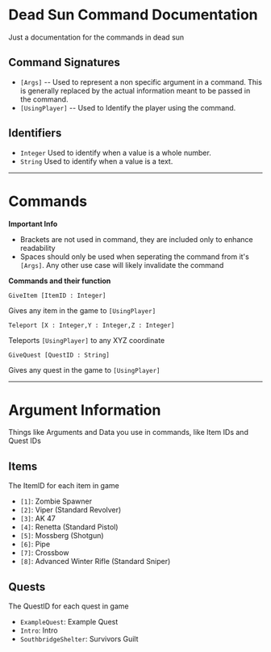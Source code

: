 # Dead Sun Command Documentation
Just a documentation for the commands in dead sun

## Command Signatures
- `[Args]` -- Used to represent a non specific argument in a command. This is generally replaced by the actual information meant to be passed in the command.
- `[UsingPlayer]` -- Used to Identify the player using the command. 

## Identifiers
- `Integer` Used to identify when a value is a whole number.
- `String` Used to identify when a value is a text.

---

# Commands

**Important Info**
- Brackets are not used in command, they are included only to enhance readability
- Spaces should only be used when seperating the command from it's `[Args]`. Any other use case will likely invalidate the command

**Commands and their function**

```
GiveItem [ItemID : Integer]
```
Gives any item in the game to `[UsingPlayer]`

```
Teleport [X : Integer,Y : Integer,Z : Integer]
```
Teleports `[UsingPlayer]` to any XYZ coordinate

```
GiveQuest [QuestID : String]
```
Gives any quest in the game to `[UsingPlayer]`

---

# Argument Information
Things like Arguments and Data you use in commands, like Item IDs and Quest IDs

## Items
The ItemID for each item in game

- `[1]`: Zombie Spawner
- `[2]`: Viper (Standard Revolver)
- `[3]`: AK 47
- `[4]`: Renetta (Standard Pistol)
- `[5]`: Mossberg (Shotgun)
- `[6]`: Pipe
- `[7]`: Crossbow
- `[8]`: Advanced Winter Rifle (Standard Sniper)

## Quests
The QuestID for each quest in game

- `ExampleQuest`: Example Quest
- `Intro`: Intro
- `SouthbridgeShelter`: Survivors Guilt
